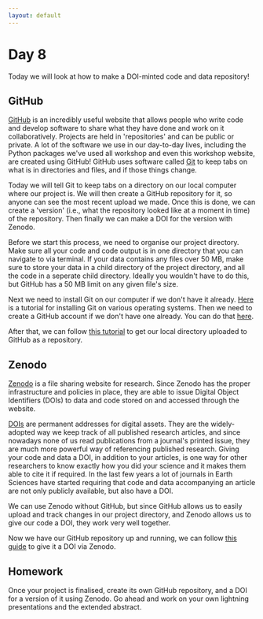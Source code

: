 ```yaml
---
layout: default
---
```


# Day 8

Today we will look at how to make a DOI-minted code and data repository!

## GitHub

[GitHub](https://github.com/) is an incredibly useful website that allows people who write code and develop software to share what they have done and work on it collaboratively. Projects are held in 'repositories' and can be public or private. A lot of the software we use in our day-to-day lives, including the Python packages we've used all workshop and even this workshop website, are created using GitHub! GitHub uses software called [Git](https://en.wikipedia.org/wiki/Git) to keep tabs on what is in directories and files, and if those things change.

Today we will tell Git to keep tabs on a directory on our local computer where our project is. We will then create a GitHub repository for it, so anyone can see the most recent upload we made. Once this is done, we can create a 'version' (i.e., what the repository looked like at a moment in time) of the repository. Then finally we can make a DOI for the version with Zenodo.

Before we start this process, we need to organise our project directory. Make sure all your code and code output is in one directory that you can navigate to via terminal. If your data contains any files over 50 MB, make sure to store your data in a child directory of the project directory, and all the code in a seperate child directory. Ideally you wouldn't have to do this, but GitHub has a 50 MB limit on any given file's size.

Next we need to install Git on our computer if we don't have it already. [Here](https://github.com/git-guides/install-git) is a tutorial for installing Git on various operating systems. Then we need to create a GitHub account if we don't have one already. You can do that [here](https://github.com/join). 

After that, we can follow [this tutorial](https://docs.github.com/en/get-started/importing-your-projects-to-github/importing-source-code-to-github/adding-locally-hosted-code-to-github#adding-a-local-repository-to-github-using-git) to get our local directory uploaded to GitHub as a repository. 

## Zenodo

[Zenodo](https://zenodo.org/) is a file sharing website for research. Since Zenodo has the proper infrastructure and policies in place, they are able to issue Digital Object Identifiers (DOIs) to data and code stored on and accessed through the website. 

[DOIs](https://www.doi.org/) are permanent addresses for digital assets. They are the widely-adopted way we keep track of all published research articles, and since nowadays none of us read publications from a journal's printed issue, they are much more powerful way of referencing published research. Giving your code and data a DOI, in addition to your articles, is one way for other researchers to know exactly how you did your science and it makes them able to cite it if required. In the last few years a lot of journals in Earth Sciences have started requiring that code and data accompanying an article are not only publicly available, but also have a DOI.

We can use Zenodo without GitHub, but since GitHub allows us to easily upload and track changes in our project directory, and Zenodo allows us to give our code a DOI, they work very well together. 

Now we have our GitHub repository up and running, we can follow [this guide](https://docs.github.com/en/repositories/archiving-a-github-repository/referencing-and-citing-content) to give it a DOI via Zenodo.


## Homework

Once your project is finalised, create its own GitHub repository, and a DOI for a version of it using Zenodo. Go ahead and work on your own lightning presentations and the extended abstract.